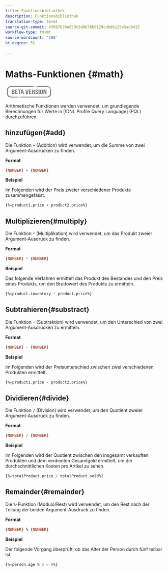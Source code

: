 ```yaml
---
title: Funktionsbibliothek
description: Funktionsbibliothek
translation-type: tm+mt
source-git-commit: 4f097636e059c5d0676b0129cdbdb125e5ad9415
workflow-type: tm+mt
source-wordcount: '180'
ht-degree: 5%

---
```


# Maths-Funktionen {#math}

![](../../assets/do-not-localize/badge.png)

Arithmetische Funktionen werden verwendet, um grundlegende Berechnungen für Werte in [!DNL Profile Query Language] (PQL) durchzuführen.

## hinzufügen{#add}

Die Funktion `+` (Addition) wird verwendet, um die Summe von zwei Argument-Ausdrücken zu finden.

**Format**

```sql
{NUMBER} + {NUMBER}
```

**Beispiel**

Im Folgenden wird der Preis zweier verschiedener Produkte zusammengefasst.

```sql
{%=product1.price + product2.price%}
```

## Multiplizieren{#multiply}

Die Funktion `*` (Multiplikation) wird verwendet, um das Produkt zweier Argument-Ausdruck zu finden.

**Format**

```sql
{NUMBER} * {NUMBER}
```

**Beispiel**

Das folgende Verfahren ermittelt das Produkt des Bestandes und den Preis eines Produkts, um den Bruttowert des Produkts zu ermitteln.

```sql
{%=product.inventory * product.price%}
```

## Subtrahieren{#substract}

Die Funktion `-` (Subtraktion) wird verwendet, um den Unterschied von zwei Argument-Ausdrücken zu ermitteln.

**Format**

```sql
{NUMBER} - {NUMBER}
```

**Beispiel**

Im Folgenden wird der Preisunterschied zwischen zwei verschiedenen Produkten ermittelt.

```sql
{%=product1.price - product2.price%}
```

## Dividieren{#divide}

Die Funktion `/` (Division) wird verwendet, um den Quotient zweier Argument-Ausdruck zu finden.

**Format**

```sql
{NUMBER} / {NUMBER}
```

**Beispiel**

Im Folgenden wird der Quotient zwischen den insgesamt verkauften Produkten und dem verdienten Gesamtgeld ermittelt, um die durchschnittlichen Kosten pro Artikel zu sehen.

```sql
{%=totalProduct.price / totalProduct.sold%}
```

## Remainder{#remainder}

Die `%`-Funktion (Modulo/Rest) wird verwendet, um den Rest nach der Teilung der beiden Argument-Ausdruck zu finden.

**Format**

```sql
{NUMBER} % {NUMBER}
```

**Beispiel**

Der folgende Vorgang überprüft, ob das Alter der Person durch fünf teilbar ist.

```sql
{%=person.age % 5 = 0%}
```
